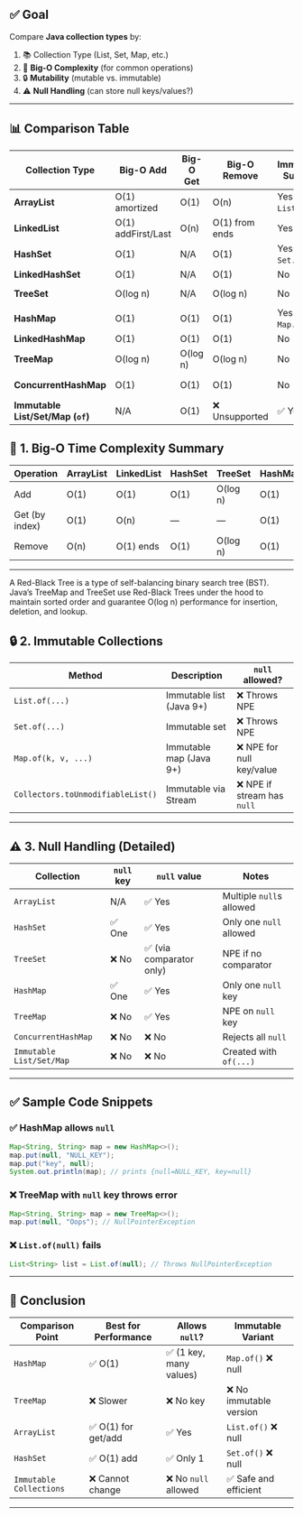 

## ✅ Goal

Compare **Java collection types** by:

1. 📚 Collection Type (List, Set, Map, etc.)
2. 🧠 **Big-O Complexity** (for common operations)
3. 🔒 **Mutability** (mutable vs. immutable)
4. ⚠️ **Null Handling** (can store null keys/values?)

---

## 📊 Comparison Table

| Collection Type                   | Big-O Add          | Big-O Get | Big-O Remove   | Immutable Support   | Null Handling                          |
| --------------------------------- | ------------------ | --------- | -------------- | ------------------- | -------------------------------------- |
| **ArrayList**                     | O(1) amortized     | O(1)      | O(n)           | Yes (via `List.of`) | ✅ Allows `null` values                 |
| **LinkedList**                    | O(1) addFirst/Last | O(n)      | O(1) from ends | Yes                 | ✅ Allows `null` values                 |
| **HashSet**                       | O(1)               | N/A       | O(1)           | Yes (via `Set.of`)  | ✅ Allows **one** `null` element        |
| **LinkedHashSet**                 | O(1)               | N/A       | O(1)           | No                  | ✅ Allows `null`                        |
| **TreeSet**                       | O(log n)           | N/A       | O(log n)       | No                  | ❌ Throws `NullPointerException`        |
| **HashMap**                       | O(1)               | O(1)      | O(1)           | Yes (via `Map.of`)  | ✅ 1 `null` key, multiple `null` values |
| **LinkedHashMap**                 | O(1)               | O(1)      | O(1)           | No                  | ✅ Same as HashMap                      |
| **TreeMap**                       | O(log n)           | O(log n)  | O(log n)       | No                  | ❌ `null` key not allowed               |
| **ConcurrentHashMap**             | O(1)               | O(1)      | O(1)           | No                  | ❌ `null` keys/values not allowed       |
| **Immutable List/Set/Map (`of`)** | N/A                | O(1)      | ❌ Unsupported  | ✅ Yes               | ❌ `null` not allowed (throws NPE)      |



## 🧠 1. Big-O Time Complexity Summary

| Operation      | ArrayList | LinkedList | HashSet | TreeSet  | HashMap | TreeMap  |
| -------------- | --------- | ---------- | ------- | -------- | ------- | -------- |
| Add            | O(1)      | O(1)       | O(1)    | O(log n) | O(1)    | O(log n) |
| Get (by index) | O(1)      | O(n)       | —       | —        | O(1)    | O(log n) |
| Remove         | O(n)      | O(1) ends  | O(1)    | O(log n) | O(1)    | O(log n) |

---

A Red-Black Tree is a type of self-balancing binary search tree (BST).
Java’s TreeMap and TreeSet use Red-Black Trees under the hood to maintain sorted order and guarantee O(log n) performance for insertion, deletion, and lookup.


## 🔒 2. Immutable Collections

| Method                            | Description              | `null` allowed?            |
| --------------------------------- | ------------------------ | -------------------------- |
| `List.of(...)`                    | Immutable list (Java 9+) | ❌ Throws NPE               |
| `Set.of(...)`                     | Immutable set            | ❌ Throws NPE               |
| `Map.of(k, v, ...)`               | Immutable map (Java 9+)  | ❌ NPE for null key/value   |
| `Collectors.toUnmodifiableList()` | Immutable via Stream     | ❌ NPE if stream has `null` |

---

## ⚠️ 3. Null Handling (Detailed)

| Collection               | `null` key | `null` value            | Notes                    |
| ------------------------ | ---------- | ----------------------- | ------------------------ |
| `ArrayList`              | N/A        | ✅ Yes                   | Multiple `null`s allowed |
| `HashSet`                | ✅ One      | ✅ Yes                   | Only one `null` allowed  |
| `TreeSet`                | ❌ No       | ✅ (via comparator only) | NPE if no comparator     |
| `HashMap`                | ✅ One      | ✅ Yes                   | Only one `null` key      |
| `TreeMap`                | ❌ No       | ✅ Yes                   | NPE on `null` key        |
| `ConcurrentHashMap`      | ❌ No       | ❌ No                    | Rejects all `null`       |
| `Immutable List/Set/Map` | ❌ No       | ❌ No                    | Created with `of(...)`   |

---

## ✅ Sample Code Snippets

### ✅ HashMap allows `null`

```java
Map<String, String> map = new HashMap<>();
map.put(null, "NULL_KEY");
map.put("key", null);
System.out.println(map); // prints {null=NULL_KEY, key=null}
```

### ❌ TreeMap with `null` key throws error

```java
Map<String, String> map = new TreeMap<>();
map.put(null, "Oops"); // NullPointerException
```

### ❌ `List.of(null)` fails

```java
List<String> list = List.of(null); // Throws NullPointerException
```

---

## 🧠 Conclusion

| Comparison Point        | Best for Performance | Allows `null`?         | Immutable Variant      |
| ----------------------- | -------------------- | ---------------------- | ---------------------- |
| `HashMap`               | ✅ O(1)               | ✅ (1 key, many values) | `Map.of()` ❌ null      |
| `TreeMap`               | ❌ Slower             | ❌ No key               | ❌ No immutable version |
| `ArrayList`             | ✅ O(1) for get/add   | ✅ Yes                  | `List.of()` ❌ null     |
| `HashSet`               | ✅ O(1) add           | ✅ Only 1               | `Set.of()` ❌ null      |
| `Immutable Collections` | ❌ Cannot change      | ❌ No `null` allowed    | ✅ Safe and efficient   |

---

